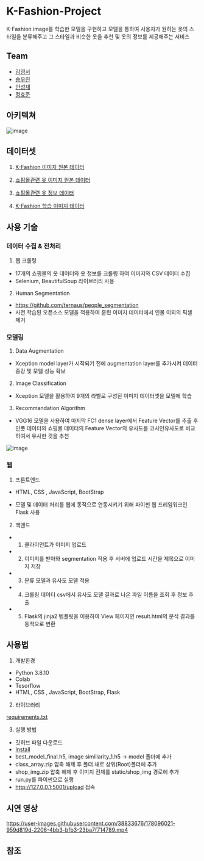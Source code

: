 # K-Fashion-Project

K-Fashion image를 학습한 모델을 구현하고 모델을 통하여 사용자가 원하는 옷의 스타일을 분류해주고
그 스타일과 비슷한 옷을 추천 및 옷의 정보를 제공해주는 서비스


## Team

* [김영서](https://github.com/dudtjakdl)
* [송우진](https://github.com/woojinsong)
* [안성재](https://github.com/sammy0329)
* [정효준](https://github.com/Junepp)

## 아키텍쳐

![image](https://user-images.githubusercontent.com/38833676/178092665-c8d58d26-1801-446e-8ab8-2421dc42f4a9.png)

## 데이터셋

1. [K-Fashion 이미지 원본 데이터](https://aihub.or.kr/aihubdata/data/view.do?currMenu=115&topMenu=100&aihubDataSe=realm&dataSetSn=51)

2. [쇼핑몰관련 옷 이미지 원본 데이터](https://drive.google.com/drive/folders/1YfTl0YbWvXDz7OtltbwKVovpd2m-UJhH?usp=sharing)

3. [쇼핑몰관련 옷 정보 데이터](https://drive.google.com/file/d/1HdHsg7P88ZZjLC1v2z-7wJoKs3_JeMXL/view?usp=sharing)

4. [K-Fashion 학습 이미지 데이터](https://drive.google.com/drive/folders/1X1dPSJg3IeWAIZk1D6AsWhuuH7pXs8pE?usp=sharing)


## 사용 기술

### 데이터 수집 & 전처리

1. 웹 크롤링
  - 17개의 쇼핑몰의 옷 데이터와 옷 정보를 크롤링 하여 이미지와 CSV 데이터 수집
  - Selenium, BeautifulSoup 라이브러리 사용

2. Human Segmentation
  - https://github.com/ternaus/people_segmentation
  - 사전 학습된 오픈소스 모델을 적용하여 훈련 이미지 데이터에서 인물 이외의 픽셀 제거
  
### 모델링
1. Data Augmentation
  - Xception model layer가 시작되기 전에 augmentation layer를 추가시켜 데이터 증강 및 모델 성능 확보
  
2. Image Classification
  - Xception 모델을 활용하여 9개의 라벨로 구성된 이미지 데이터셋을 모델에 학습
 
3. Recommandation Algorithm
  - VGG16 모델을 사용하여 마지막 FC1 dense layer에서 Feature Vector를 추출 후 인풋 데이터와 쇼핑몰 데이터의 Feature Vector의 유사도를 코사인유사도로 비교하여서 유사한 것을 추천


![image](https://user-images.githubusercontent.com/38833676/178094136-acfaaddc-de52-4ce2-a6b3-1fc2d5ce965d.png)

### 웹

1. 프론트엔드
  - HTML, CSS , JavaScript, BootStrap

  - 모델 및 데이터 처리를 웹에 동적으로 연동시키기 위해 파이썬 웹 프레임워크인 Flask 사용

2. 백엔드
  - 1. 클라이언트가 이미지 업로드
  - 2. 이미지를 받아와 segmentation 적용 후 서버에 업로드 시간을 제목으로 이미지 저장
  - 3. 분류 모델과 유사도 모델 적용
  - 4. 크롤링 데이터 csv에서 유사도 모델 결과로 나온 파일 이름을 조회 후 정보 추출
  - 5. Flask의 jinja2 템플릿을 이용하여 View 페이지인 result.html의 분석 결과를 동적으로 변환

## 사용법

1. 개발환경
  - Python 3.8.10
  - Colab
  - Tesorflow
  - HTML, CSS , JavaScript, BootStrap, Flask
  
2. 라이브러리

[requirements.txt](https://github.com/dudtjakdl/K-Fashion-Recommendation-Project/files/9075997/requirements.txt)


3. 실행 방법
  - 깃허브 파일 다운로드
  - [Install](https://drive.google.com/drive/folders/1-B7ECPEj1fe9wcHTtQVeTPn0tCv34LMN?usp=sharing)
  - best_model_final.h5, image simillarity_1.h5 -> model 폴더에 추가
  - class_array.zip 압축 해제 후 폴더 채로 상위(Root)폴더에 추가
  - shop_img.zip 압축 해제 후 이미지 전체를 static/shop_img 경로에 추가
  - run.py를 파이썬으로 실행
  - http://127.0.0.1:5001/upload 접속
  
## 시연 영상


https://user-images.githubusercontent.com/38833676/178096021-959d819d-2206-4bb3-bfb3-23ba7f714789.mp4



## 참조
